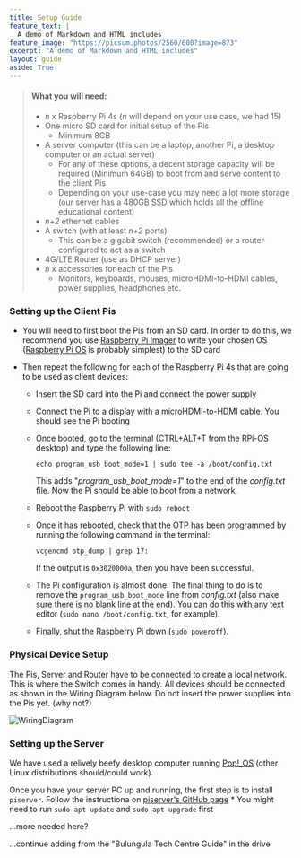 ```yaml
---
title: Setup Guide
feature_text: |
  A demo of Markdown and HTML includes
feature_image: "https://picsum.photos/2560/600?image=873"
excerpt: "A demo of Markdown and HTML includes"
layout: guide
aside: True
---
```


> #### What you will need:
> - *n* x Raspberry Pi 4s (*n* will depend on your use case, we had 15)
> - One micro SD card for initial setup of the Pis
>   - Minimum 8GB
> - A server computer (this can be a laptop, another Pi, a desktop computer or an actual server)
>   - For any of these options, a decent storage capacity will be required (Minimum 64GB) to boot from and serve content to the client Pis
>   - Depending on your use-case you may need a lot more storage (our server has a 480GB SSD which holds all the offline educational content)
> - *n+2* ethernet cables
> - A switch (with at least *n+2* ports)
>   - This can be a gigabit switch (recommended) or a router configured to act as a switch
> - 4G/LTE Router (use as DHCP server)
> - *n* x accessories for each of the Pis
>   - Monitors, keyboards, mouses, microHDMI-to-HDMI cables, power supplies, headphones etc.

### Setting up the Client Pis
- You will need to first boot the Pis from an SD card. In order to do this, we recommend you use [Raspberry Pi Imager](https://www.raspberrypi.org/software/) to write your chosen OS ([Raspberry Pi OS](https://www.raspberrypi.org/software/operating-systems/#raspberry-pi-os-32-bit) is probably simplest) to the SD card

- Then repeat the following for each of the Raspberry Pi 4s that are going to be used as client devices:
  - Insert the SD card into the Pi and connect the power supply
  - Connect the Pi to a display with a microHDMI-to-HDMI cable. You should see the Pi booting
  - Once booted, go to the terminal (CTRL+ALT+T from the RPi-OS desktop) and type the following line: 
  
    `echo program_usb_boot_mode=1 | sudo tee -a /boot/config.txt`
  
    This adds "*program_usb_boot_mode=1*" to the end of the *config.txt* file. Now the Pi should be able to boot from a network.

  - Reboot the Raspberry Pi with `sudo reboot`
  - Once it has rebooted, check that the OTP has been programmed by running the following command in the terminal:

    `vcgencmd otp_dump | grep 17:`

    If the output is  `0x3020000a`, then you have been successful.

   - The Pi configuration is almost done. The final thing to do is to remove the `program_usb_boot_mode` line from *config.txt* (also make sure there is no blank line at the end). You can do this with any text editor (`sudo nano /boot/config.txt`, for example). 
    - Finally, shut the Raspberry Pi down (`sudo poweroff`). 


### Physical Device Setup
The Pis, Server and Router have to be connected to create a local network. This is where the Switch comes in handy. All devices should be connected as shown in the Wiring Diagram below. Do not insert the power supplies into the Pis yet. (why not?)

![WiringDiagram](WiringDiagram.png)

### Setting up the Server
We have used a relively beefy desktop computer running [Pop!\_OS](https://pop.system76.com/) (other Linux distributions should/could work).

Once you have your server PC up and running, the first step is to install `piserver`. Follow the instructiona on [piserver's GitHub page](https://github.com/raspberrypi/piserver)
\* You might need to run `sudo apt update` and `sudo apt upgrade` first

...more needed here?

...continue adding from the "Bulungula Tech Centre Guide" in the drive
